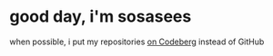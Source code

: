 # good day, i'm sosasees

when possible, i put my repositories [on Codeberg](https://codeberg.org/Sosasees) instead of GitHub
